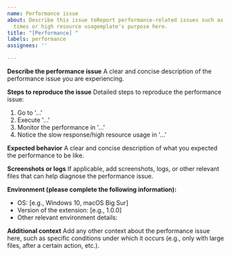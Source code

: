 ```yaml
---
name: Performance issue
about: Describe this issue teReport performance-related issues such as slow response
  times or high resource usagemplate's purpose here.
title: "[Performance] "
labels: performance
assignees: ''

---
```


<!-- Reminder: Add a label with the extension's slug name (e.g., "extension-name") to this issue. -->

**Describe the performance issue**
A clear and concise description of the performance issue you are experiencing.

**Steps to reproduce the issue**
Detailed steps to reproduce the performance issue:
1. Go to '...'
2. Execute '...'
3. Monitor the performance in '...'
4. Notice the slow response/high resource usage in '...'

**Expected behavior**
A clear and concise description of what you expected the performance to be like.

**Screenshots or logs**
If applicable, add screenshots, logs, or other relevant files that can help diagnose the performance issue.

**Environment (please complete the following information):**
- OS: [e.g., Windows 10, macOS Big Sur]
- Version of the extension: [e.g., 1.0.0]
- Other relevant environment details:

**Additional context**
Add any other context about the performance issue here, such as specific conditions under which it occurs (e.g., only with large files, after a certain action, etc.).
